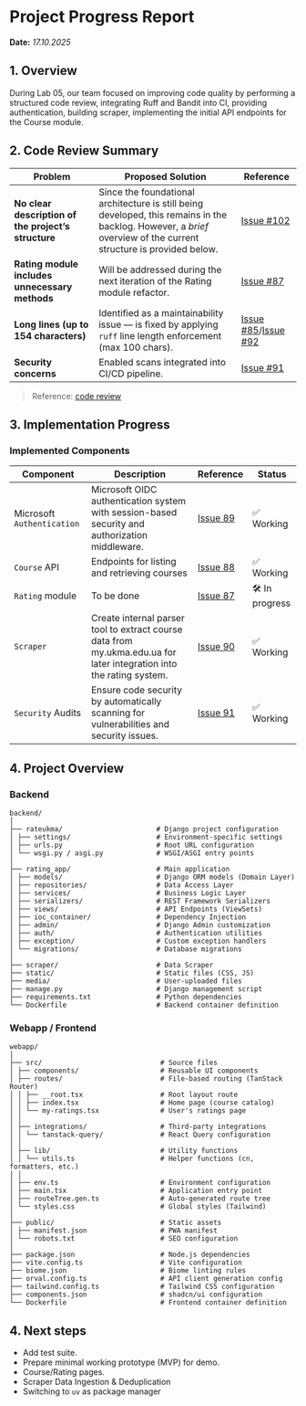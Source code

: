 
# Project Progress Report
**Date:** *17.10.2025*

## 1. Overview
   During Lab 05, our team focused on improving code quality by performing a structured code review, integrating Ruff and Bandit into CI, providing authentication, building scraper, implementing the initial API endpoints for the Course module.


## 2. Code Review Summary

| Problem | Proposed Solution | Reference |
|----------|-------------------|------------|
| **No clear description of the project’s structure** | Since the foundational architecture is still being developed, this remains in the backlog. However, a *brief* overview of the current structure is provided below. | [Issue #102](https://github.com/ukma-cs-ssdm-2025/rate-ukma/issues/102) |
| **Rating module includes unnecessary methods** | Will be addressed during the next iteration of the Rating module refactor. | [Issue #87](https://github.com/ukma-cs-ssdm-2025/rate-ukma/issues/87) |
| **Long lines (up to 154 characters)** | Identified as a maintainability issue — is fixed by applying `ruff` line length enforcement (max 100 chars). | [Issue #85](https://github.com/ukma-cs-ssdm-2025/rate-ukma/issues/85)/[Issue #92](https://github.com/ukma-cs-ssdm-2025/rate-ukma/issues/92) |
| **Security concerns** | Enabled scans integrated into CI/CD pipeline. | [Issue #91](https://github.com/ukma-cs-ssdm-2025/rate-ukma/issues/91) |


> Reference: [code review](https://github.com/ukma-cs-ssdm-2025/punkcoders/blob/dev/docs/Code-quality/review-report.md)


## 3. Implementation Progress

###  Implemented Components

| Component | Description | Reference| Status |
|------------|-------------|--------|-----------|
| Microsoft `Authentication` | Microsoft OIDC authentication system with session-based security and authorization middleware. |[Issue 89](https://github.com/ukma-cs-ssdm-2025/rate-ukma/issues/89)| ✅ Working |
| `Course` API | Endpoints for listing and retrieving courses |[Issue 88](https://github.com/ukma-cs-ssdm-2025/rate-ukma/issues/88)| ✅ Working |
| `Rating` module | To be done |[Issue 87](https://github.com/ukma-cs-ssdm-2025/rate-ukma/issues/87)|🛠 In progress |
| `Scraper`| Create internal parser tool to extract course data from my.ukma.edu.ua for later integration into the rating system. |[Issue 90](https://github.com/ukma-cs-ssdm-2025/rate-ukma/issues/90) |✅ Working  |
| `Security` Audits| Ensure code security by automatically scanning for vulnerabilities and security issues. |[Issue 91](https://github.com/ukma-cs-ssdm-2025/rate-ukma/issues/91) |✅ Working  |


## 4. Project Overview
### Backend
```
backend/  
│  
├── rateukma/ 						# Django project configuration  
│ ├── settings/ 					# Environment-specific settings  
│ ├── urls.py 						# Root URL configuration  
│ └── wsgi.py / asgi.py 			# WSGI/ASGI entry points  
│  
├── rating_app/ 					# Main application  
│ ├── models/ 						# Django ORM models (Domain Layer)  
│ ├── repositories/ 				# Data Access Layer  
│ ├── services/ 					# Business Logic Layer  
│ ├── serializers/ 					# REST Framework Serializers  
│ ├── views/ 						# API Endpoints (ViewSets)  
│ ├── ioc_container/				# Dependency Injection 
│ ├── admin/ 						# Django Admin customization  
│ ├── auth/						    # Authentication utilities  
│ ├── exception/ 					# Custom exception handlers  
│ └── migrations/ 					# Database migrations  
│  
├── scraper/ 						# Data Scraper  
├── static/ 						# Static files (CSS, JS)  
├── media/ 							# User-uploaded files  
├── manage.py 					    # Django management script  
├── requirements.txt 				# Python dependencies  
└── Dockerfile 						# Backend container definition
```

### Webapp / Frontend
```
webapp/  
│  
├── src/  							 # Source files  
│ ├── components/  					 # Reusable UI components  
│ ├── routes/  						 # File-based routing (TanStack Router)  
│ │ ├── __root.tsx  				 # Root layout route  
│ │ ├── index.tsx  					 # Home page (course catalog)  
│ │ └── my-ratings.tsx  		     # User's ratings page  
│ │  
│ ├── integrations/  				 # Third-party integrations  
│ │ └── tanstack-query/  			 # React Query configuration  
│ │  
│ ├── lib/  					     # Utility functions  
│ │ └── utils.ts  					 # Helper functions (cn, formatters, etc.)  
│ │  
│ ├── env.ts  						 # Environment configuration  
│ ├── main.tsx  				     # Application entry point  
│ ├── routeTree.gen.ts  		     # Auto-generated route tree  
│ └── styles.css  					 # Global styles (Tailwind)  
│  
├── public/  						 # Static assets  
│ ├── manifest.json  				 # PWA manifest  
│ └── robots.txt  					 # SEO configuration  
│  
├── package.json  					 # Node.js dependencies  
├── vite.config.ts  				 # Vite configuration  
├── biome.json  					 # Biome linting rules  
├── orval.config.ts  				 # API client generation config  
├── tailwind.config.ts  			 # Tailwind CSS configuration  
├── components.json  				 # shadcn/ui configuration  
└── Dockerfile  				     # Frontend container definition
```

## 4. Next steps
- Add test suite.
- Prepare minimal working prototype (MVP) for demo.
- Course/Rating pages.
- Scraper Data Ingestion & Deduplication
- Switching to `uv` as package manager
